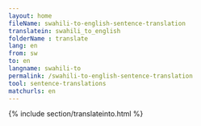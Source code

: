 ```yaml
---
layout: home
fileName: swahili-to-english-sentence-translation
translatein: swahili_to_english
folderName : translate
lang: en
from: sw
to: en
langname: swahili-to
permalink: /swahili-to-english-sentence-translation
tool: sentence-translations
matchurls: en
---
```

{% include section/translateinto.html %}
